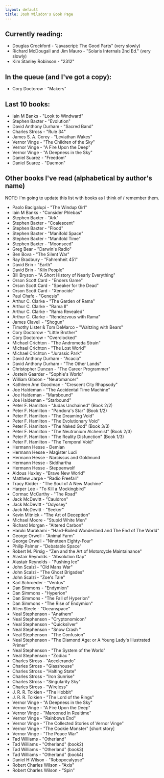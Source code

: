 ```yaml
---
layout: default
title: Josh Wilsdon's Book Page
---
```


## Currently reading:

 * Douglas Crockford - "Javascript: The Good Parts" (very slowly)
 * Richard McDougall and Jim Mauro - "Solaris Internals 2nd Ed." (very slowly)
 * Kim Stanley Robinson - "2312"

## In the queue (and I've got a copy):

 * Cory Doctorow - "Makers"

## Last 10 books:

 * Iain M Banks - "Look to Windward" <!-- completed: 2012-08-?? -->
 * Stephen Baxter - "Evolution" <!-- completed: 2012-06-27 -->
 * David Anthony Durham - "Sacred Band" <!-- completed 2012-04-?? -->
 * Charles Stross - "Rule 34" <!-- completed 2012-03-12 -->
 * James S. A. Corey - "Leviathan Wakes" <!-- completed: 2012-02-?? -->
 * Vernor Vinge - "The Children of the Sky" <!-- completed: 2012-01-15 -->
 * Vernor Vinge - "A Fire Upon the Deep" <!-- last completed: 2011-12-16 -->
 * Vernor Vinge - "A Deepness in the Sky" <!-- last completed: 2011-11-13 -->
 * Daniel Suarez - "Freedom" <!-- completed: 2011-10-19 -->
 * Daniel Suarez - "Daemon" <!-- completed: 2011-10-12 -->

## Other books I've read (alphabetical by author's name)

NOTE: I'm going to update this list with books as I think of / remember them.

 * Paolo Bacigalupi - "The Windup Girl" <!-- completed: 2010-06-18 -->
 * Iain M Banks - "Consider Phlebas" <!-- completed: 2010-11-04 -->
 * Stephen Baxter - "Ark" <!-- completed: 2011-09-xx -->
 * Stephen Baxter - "Coalescent"
 * Stephen Baxter - "Flood" <!-- completed: 2011-08-xx -->
 * Stephen Baxter - "Manifold Space" <!-- completed: 2002-04-xx -->
 * Stephen Baxter - "Manifold Time"  <!-- completed: 2002-07-xx -->
 * Stephen Baxter - "Moonseed"
 * Greg Bear - "Darwin's Radio"
 * Ben Bova - "The Silent War" <!-- completed: 2011-09-29 -->
 * Ray Bradbury - "Fahrenheit 451"
 * David Brin - "Earth"  <!-- completed: 2004-05-xx -->
 * David Brin - "Kiln People"
 * Bill Bryson - "A Short History of Nearly Everything"
 * Orson Scott Card - "Enders Game"
 * Orson Scott Card - "Speaker for the Dead"
 * Orson Scott Card - "Xenocide"
 * Paul Chafe - "Genesis" <!-- completed: 2010-04-16 -->
 * Arthur C. Clarke - "The Garden of Rama"
 * Arthur C. Clarke - "Rama II"
 * Arthur C. Clarke - "Rama Revealed"
 * Arthur C. Clarke - "Rendezvous with Rama"
 * James Clavell - "Shogun"
 * Timothy Lister & Tom DeMarco - "Waltzing with Bears" <!-- completed: 2003-09-xx -->
 * Cory Doctorow - "Little Brother"
 * Cory Doctorow - "Overclocked"
 * Michael Crichton - "The Andromeda Strain"
 * Michael Crichton - "The Lost World"
 * Michael Crichton - "Jurassic Park"
 * David Anthony Durham - "Acacia" <!-- completed: 2010-02-02 -->
 * David Anthony Durham - "The Other Lands" <!-- completed: 2010-10-14 -->
 * Christopher Duncan - "The Career Programmer" <!-- completed: 2003-09-xx -->
 * Jostein Gaarder - "Sophie's World"
 * William Gibson - "Neuromancer" <!-- completed: 2002-10-xx -->
 * Kathleen Ann Goodman - "Crescent City Rhapsody" <!-- completed: 2002-08-xx -->
 * Joe Haldeman - "The Accidental Time Machine"
 * Joe Haldeman - "Marsbound" <!-- completed: 2010-03-27 -->
 * Joe Haldeman - "Starbound" <!-- completed: 2011-07-05 -->
 * Peter F. Hamilton - "Judas Unchained" (Book 2/2)
 * Peter F. Hamilton - "Pandora's Star" (Book 1/2)
 * Peter F. Hamilton - "The Dreaming Void" <!-- completed: 2010-09-03 -->
 * Peter F. Hamilton - "The Evolutionary Void" <!-- completed: 2010-10-01 -->
 * Peter F. Hamilton - "The Naked God" (Book 3/3)
 * Peter F. Hamilton - "The Neutronium Alchemist" (Book 2/3)
 * Peter F. Hamilton - "The Reality Disfunction" (Book 1/3)
 * Peter F. Hamilton - "The Temporal Void" <!-- completed: 2010-09-19 -->
 * Hermann Hesse - Demian
 * Hermann Hesse - Magister Ludi
 * Hermann Hesse - Narcissus and Goldmund
 * Hermann Hesse - Siddhartha
 * Hermann Hesse - Steppenwolf
 * Aldous Huxley - "Brave New World"
 * Matthew Jarpe - "Radio Freefall" <!-- completed: 2010-04-01 -->
 * Tracy Kidder - "The Soul of A New Machine" <!-- completed: 2011-04-xx -->
 * Harper Lee - "To Kill a Mockingbird"
 * Cormac McCarthy - "The Road"
 * Jack McDevitt - "Cauldron" <!-- completed: 2010-03-23 -->
 * Jack McDevitt - "Odyssey" <!-- completed: 2010-04-11 -->
 * Jack McDevitt - "Seeker" <!-- completed: 2010-07-14 -->
 * Kevin Mitnick - "The Art of Deception" <!-- completed: 2002-12-xx -->
 * Michael Moore - "Stupid White Men" <!-- completed: 2003-12-xx -->
 * Richard Morgan - "Altered Carbon" <!-- completed: 2003-07-xx -->
 * Haruki Murakami - "Hard-Boiled Wonderland and The End of The World" <!-- 2004-10-xx -->
 * George Orwell - "Animal Farm"
 * George Orwell - "Nineteen Eighty-Four"
 * Philip Palmer - "Debatable Space"
 * Robert M. Pirsig - "Zen and the Art of Motorcycle Maintainance" <!-- completed: 2003-07-xx -->
 * Alastair Reynolds - "Absolution Gap"
 * Alastair Reynolds - "Pushing Ice" <!-- completed: 2010-03-01 -->
 * John Scalzi - "Old Mans War"
 * John Scalzi - "The Ghost Brigades"
 * John Scalzi - "Zoe's Tale" <!-- completed: 2010-03-06 -->
 * Karl Schroeder - "Ventus" <!-- completed: 2002-04-xx -->
 * Dan Simmons - "Endymion" <!-- completed: 2004-08-xx -->
 * Dan Simmons - "Hyperion" <!-- completed: 2004-07-xx -->
 * Dan Simmons - "The Fall of Hyperion" <!-- completed: 2004-08-xx -->
 * Dan Simmons - "The Rise of Endymion" <!-- completed: 2004-09-xx -->
 * Allen Steele - "Oceanspace" <!-- completed: 2002-06-xx -->
 * Neal Stephenson - "Anathem" <!-- completed: 2010-05-27 -->
 * Neal Stephenson - "Cryptonomicon"
 * Neal Stephenson - "Quicksilver" <!-- completed: 2003-12-xx -->
 * Neal Stephenson - "Snow Crash "
 * Neal Stephenson - "The Confusion"
 * Neal Stephenson - "The Diamond Age: or A Young Lady's Illustrated Primer"
 * Neal Stephenson - "The System of the World"
 * Neal Stephenson - "Zodiac "
 * Charles Stross - "Accelerando"
 * Charles Stross - "Glasshouse"
 * Charles Stross - "Halting State"
 * Charles Stross - "Iron Sunrise"
 * Charles Stross - "Singularity Sky" <!-- completed: 2004-09-xx -->
 * Charles Stross - "Wireless" <!-- completed: 2011-02-xx -->
 * J. R. R. Tolkien - "The Hobbit"
 * J. R. R. Tolkien - "The Lord of the Rings"
 * Vernor Vinge - "A Deepness in the Sky"
 * Vernor Vinge - "A Fire Upon the Deep" <!-- completed: 2002-09-xx -->
 * Vernor Vinge - "Marooned in Realtime" <!-- completed: 2002-04-xx -->
 * Vernor Vinge - "Rainbows End"
 * Vernor Vinge - "The Collected Stories of Vernor Vinge" <!-- completed: 2004-03-xx -->
 * Vernor Vinge - "The Cookie Monster" \[short story\] <!-- completed: 2004-05-xx -->
 * Vernor Vinge - "The Peace War" <!-- completed: 2004-02 -->
 * Tad Williams - "Otherland" <!-- completed: 2002-11-xx -->
 * Tad Williams - "Otherland" (book2) <!-- completed: 2003-02-xx -->
 * Tad Williams - "Otherland" (book3) <!-- completed: 2003-03-xx -->
 * Tad Williams - "Otherland" (book4) <!-- completed: 2003-04-xx -->
 * Daniel H Wilson - "Robopocalypse" <!-- completed: 2011-07-13 -->
 * Robert Charles Wilson - "Axis" <!-- completed: 2010-03-12 -->
 * Robert Charles Wilson - "Spin"

